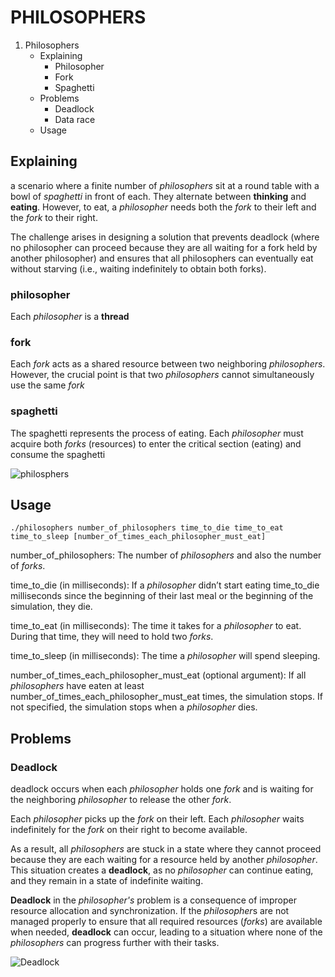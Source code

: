# PHILOSOPHERS

1. Philosophers
   - Explaining
     - Philosopher
     - Fork
     - Spaghetti
   - Problems
     - Deadlock
     - Data race
   - Usage

## Explaining
a scenario where a finite number of *philosophers* sit at a round table with a bowl of *spaghetti* in front of each. They alternate between **thinking** and **eating**. However, to eat, a *philosopher* needs both the *fork* to their left and the *fork* to their right.

The challenge arises in designing a solution that prevents deadlock (where no philosopher can proceed because they are all waiting for a fork held by another philosopher) and ensures that all philosophers can eventually eat without starving (i.e., waiting indefinitely to obtain both forks).

### philosopher 
Each *philosopher* is a **thread**

### fork
Each *fork* acts as a shared resource between two neighboring *philosophers*. However, the crucial point is that two *philosophers* cannot simultaneously use the same *fork*

### spaghetti
The spaghetti represents the process of eating. Each *philosopher* must acquire both *forks* (resources) to enter the critical section (eating) and consume the spaghetti

![philosphers](https://upload.wikimedia.org/wikipedia/commons/7/7b/An_illustration_of_the_dining_philosophers_problem.png)
## Usage

```
./philosophers number_of_philosophers time_to_die time_to_eat time_to_sleep [number_of_times_each_philosopher_must_eat]
```

number_of_philosophers: The number of *philosophers* and also the number
of *forks*.

time_to_die (in milliseconds): If a *philosopher* didn’t start eating time_to_die
milliseconds since the beginning of their last meal or the beginning of the simulation, they die.

time_to_eat (in milliseconds): The time it takes for a *philosopher* to eat.
During that time, they will need to hold two *forks*.

time_to_sleep (in milliseconds): The time a *philosopher* will spend sleeping.

number_of_times_each_philosopher_must_eat (optional argument): If all
*philosophers* have eaten at least number_of_times_each_philosopher_must_eat
times, the simulation stops. If not specified, the simulation stops when a
*philosopher* dies.

## Problems

### Deadlock

deadlock occurs when each *philosopher* holds one *fork* and is waiting for the neighboring *philosopher* to release the other *fork*.

Each *philosopher* picks up the *fork* on their left.
Each *philosopher* waits indefinitely for the *fork* on their right to become available.

As a result, all *philosophers* are stuck in a state where they cannot proceed because they are each waiting for a resource held by another *philosopher*. This situation creates a **deadlock**, as no *philosopher* can continue eating, and they remain in a state of indefinite waiting.

**Deadlock** in the *philosopher's* problem is a consequence of improper resource allocation and synchronization. If the *philosopher*s are not managed properly to ensure that all required resources (*forks*) are available when needed, **deadlock** can occur, leading to a situation where none of the *philosophers* can progress further with their tasks.

![Deadlock](https://github.com/Efeblk/philosophers/assets/108200358/8e9377c5-b83b-44b1-97b3-bb988d3dc66a)


